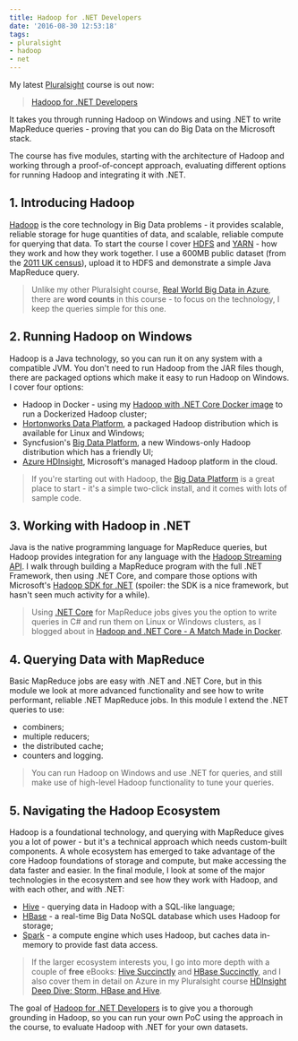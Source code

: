 ```yaml
---
title: Hadoop for .NET Developers
date: '2016-08-30 12:53:18'
tags:
- pluralsight
- hadoop
- net
---
```


My latest [Pluralsight](/l/ps-home) course is out now:

> [Hadoop for .NET Developers](/l/ps-home)

It takes you through running Hadoop on Windows and using .NET to write MapReduce queries - proving that you can do Big Data on the Microsoft stack.

The course has five modules, starting with the architecture of Hadoop and working through a proof-of-concept approach, evaluating different options for running Hadoop and integrating it with .NET.

## 1. Introducing Hadoop

[Hadoop](http://hadoop.apache.org/) is the core technology in Big Data problems - it provides scalable, reliable storage for huge quantities of data, and scalable, reliable compute for querying that data. To start the course I cover [HDFS](http://hadoop.apache.org/docs/current/hadoop-project-dist/hadoop-hdfs/HdfsUserGuide.html) and [YARN](http://hadoop.apache.org/docs/current/hadoop-yarn/hadoop-yarn-site/index.html) - how they work and how they work together. I use a 600MB public dataset (from the [2011 UK census](https://data.gov.uk/dataset/national-statistics-postcode-lookup-uk)), upload it to HDFS and demonstrate a simple Java MapReduce query.

> Unlike my other Pluralsight course, [Real World Big Data in Azure](/l/ps-azure-big-data), there are **word counts** in this course - to focus on the technology, I keep the queries simple for this one.

## 2. Running Hadoop on Windows

Hadoop is a Java technology, so you can run it on any system with a compatible JVM. You don't need to run Hadoop from the JAR files though, there are packaged options which make it easy to run Hadoop on Windows. I cover four options:

- Hadoop in Docker - using my [Hadoop with .NET Core Docker image](https://hub.docker.com/r/sixeyed/hadoop-dotnet/) to run a Dockerized Hadoop cluster;
- [Hortonworks Data Platform](http://hortonworks.com/products/data-center/hdp/), a packaged Hadoop distribution which is available for Linux and Windows;
- Syncfusion's [Big Data Platform](https://www.syncfusion.com/products/big-data), a new Windows-only Hadoop distribution which has a friendly UI;
- [Azure HDInsight](https://azure.microsoft.com/en-us/services/hdinsight/), Microsoft's managed Hadoop platform in the cloud.

> If you're starting out with Hadoop, the [Big Data Platform](https://www.syncfusion.com/products/big-data) is a great place to start - it's a simple two-click install, and it comes with lots of sample code.

## 3. Working with Hadoop in .NET

Java is the native programming language for MapReduce queries, but Hadoop provides integration for any language with the [Hadoop Streaming API](http://hadoop.apache.org/docs/current/hadoop-streaming/HadoopStreaming.html). I walk through building a MapReduce program with the full .NET Framework, then using .NET Core, and compare those options with Microsoft's [Hadoop SDK for .NET](http://hadoopsdk.codeplex.com/) (spoiler: the SDK is a nice framework, but hasn't seen much activity for a while).

> Using [.NET Core](https://www.microsoft.com/net/core) for MapReduce jobs gives you the option to write queries in C# and run them on Linux or Windows clusters, as I blogged about in [Hadoop and .NET Core - A Match Made in Docker](https://blog.sixeyed.com/hadoop-and-net-core-a-match-made-in-docker/).

## 4. Querying Data with MapReduce

Basic MapReduce jobs are easy with .NET and .NET Core, but in this module we look at more advanced functionality and see how to write performant, reliable .NET MapReduce jobs. In this module I extend the .NET queries to use:

- combiners;
- multiple reducers;
- the distributed cache;
- counters and logging.

> You can run Hadoop on Windows and use .NET for queries, and still make use of high-level Hadoop functionality to tune your queries.

## 5. Navigating the Hadoop Ecosystem

Hadoop is a foundational technology, and querying with MapReduce gives you a lot of power - but it's a technical approach which needs custom-built components. A whole ecosystem has emerged to take advantage of the core Hadoop foundations of storage and compute, but make accessing the data faster and easier. In the final module, I look at some of the major technologies in the ecosystem and see how they work with Hadoop, and with each other, and with .NET:

- [Hive](http://hive.apache.org/) - querying data in Hadoop with a SQL-like language;
- [HBase](http://hbase.apache.org/) - a real-time Big Data NoSQL database which uses Hadoop for storage;
- [Spark](http://spark.incubator.apache.org/) - a compute engine which uses Hadoop, but caches data in-memory to provide fast data access.

> If the larger ecosystem interests you, I go into more depth with a couple of **free** eBooks: [Hive Succinctly](https://www.syncfusion.com/resources/techportal/details/ebooks/Hive-Succinctly) and [HBase Succinctly](https://www.syncfusion.com/resources/techportal/details/ebooks/hbase), and I also cover them in detail on Azure in my Pluralsight course [HDInsight Deep Dive: Storm, HBase and Hive](/l/ps-hdinsight).

The goal of [Hadoop for .NET Developers](/l/ps-home) is to give you a thorough grounding in Hadoop, so you can run your own PoC using the approach in the course, to evaluate Hadoop with .NET for your own datasets.

<!--kg-card-end: markdown-->